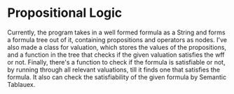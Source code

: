 # Propositional Logic
Currently, the program takes in a well formed formula as a String and forms a formula tree out of it, containing propositions and operators as nodes.
I've also made a class for valuation, which stores the values of the propositions, and a function in the tree that checks if the given valuation satisfies the wff or not.
Finally, there's a function to check if the formula is satisfiable or not, by running through all relevant valuations, till it finds one that satisfies the formula. 
It also can check the satisfiability of the given formula by Semantic Tablauex.

